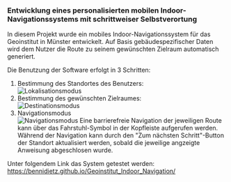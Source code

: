 ### Entwicklung eines personalisierten mobilen Indoor-Navigationssystems mit schrittweiser Selbstverortung
In diesem Projekt wurde ein mobiles Indoor-Navigationssystem für das Geoinstitut in Münster entwickelt. Auf Basis gebäudespezifischer Daten wird dem Nutzer die Route zu seinem gewünschten Zielraum automatisch generiert.

Die Benutzung der Software erfolgt in 3 Schritten:    

1. Bestimmung des Standortes des Benutzers:    
![Lokalisationsmodus](https://github.com/bennidietz/Geoinstitut_Indoor_Navigation/blob/master/screenshots/localization.png?raw=true)
2. Bestimmung des gewünschten Zielraumes:    
![Destinationsmodus](https://github.com/bennidietz/Geoinstitut_Indoor_Navigation/blob/master/screenshots/destination.png?raw=true)
3. Navigationsmodus    
![Navigationsmodus](https://github.com/bennidietz/Geoinstitut_Indoor_Navigation/blob/master/screenshots/navigation.png?raw=true)
Eine barrierefreie Navigation der jeweiligen Route kann über das Fahrstuhl-Symbol in der Kopfleiste aufgerufen werden. Während der Navigation kann durch den "Zum nächsten Schritt"-Button der Standort aktualisiert werden, sobald die jeweilige angzeigte Anweisung abgeschlosen wurde.

Unter folgendem Link das System getestet werden: https://bennidietz.github.io/Geoinstitut_Indoor_Navigation/
